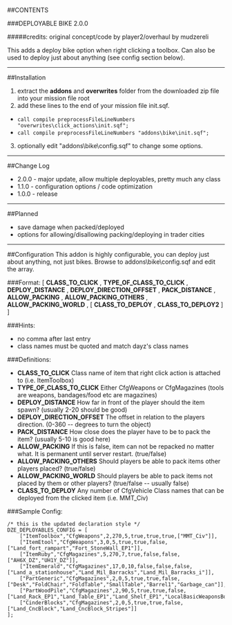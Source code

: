 ##CONTENTS

###DEPLOYABLE BIKE 2.0.0

#####credits: original concept/code by player2/overhaul by mudzereli

This adds a deploy bike option when right clicking a toolbox. Can also be used to deploy just about anything (see config section below).

-----

##Installation
 1. extract the **addons** and **overwrites** folder from the downloaded zip file into your mission file root
 2. add these lines to the end of your mission file init.sqf.
   * ```call compile preprocessFileLineNumbers "overwrites\click_actions\init.sqf";```
   * ```call compile preprocessFileLineNumbers "addons\bike\init.sqf";```
 3. optionally edit "addons\bike\config.sqf" to change some options.

-----

##Change Log
* 2.0.0 - major update, allow multiple deployables, pretty much any class
* 1.1.0 - configuration options / code optimization
* 1.0.0 - release

-----

##Planned
* save damage when packed/deployed
* options for allowing/disallowing packing/deploying in trader cities

-----

##Configuration
This addon is highly configurable, you can deploy just about anything, not just bikes. Browse to addons\bike\config.sqf and edit the array.


###Format:
[ **CLASS_TO_CLICK** , **TYPE_OF_CLASS_TO_CLICK** , **DEPLOY_DISTANCE** , **DEPLOY_DIRECTION_OFFSET** , **PACK_DISTANCE** , **ALLOW_PACKING** , **ALLOW_PACKING_OTHERS** , **ALLOW_PACKING_WORLD** , [ **CLASS_TO_DEPLOY** , **CLASS_TO_DEPLOY2** ] ]

###Hints:
- no comma after last entry
- class names must be quoted and match dayz's class names

###Definitions:
- **CLASS_TO_CLICK**             Class name of item that right click action is attached to (i.e. ItemToolbox)
- **TYPE_OF_CLASS_TO_CLICK**     Either CfgWeapons or CfgMagazines (tools are weapons, bandages/food etc are magazines)
- **DEPLOY_DISTANCE**            How far in front of the player should the item spawn? (usually 2-20 should be good)
- **DEPLOY_DIRECTION_OFFSET**    The offset in relation to the players direction. (0-360 -- degrees to turn the object)
- **PACK_DISTANCE**              How close does the player have to be to pack the item? (usually 5-10 is good here)
- **ALLOW_PACKING**              If this is false, item can not be repacked no matter what. It is permanent until server restart. (true/false)
- **ALLOW_PACKING_OTHERS**       Should players be able to pack items other players placed? (true/false)
- **ALLOW_PACKING_WORLD**        Should players be able to pack items not placed by them or other players? (true/false -- usually false)
- **CLASS_TO_DEPLOY**            Any number of CfgVehicle Class names that can be deployed from the clicked item (i.e. MMT_Civ)

###Sample Config:
```
/* this is the updated declaration style */
DZE_DEPLOYABLES_CONFIG = [
    ["ItemToolbox","CfgWeapons",2,270,5,true,true,true,["MMT_Civ"]],
    ["ItemEtool","CfgWeapons",3,0,5,true,true,false,["Land_fort_rampart","Fort_StoneWall_EP1"]],
    ["ItemRuby","CfgMagazines",5,270,7,true,false,false,["AH6X_DZ","UH1Y_DZ"]],
    ["ItemEmerald","CfgMagazines",17,0,10,false,false,false,["Land_a_stationhouse","Land_Mil_Barracks","Land_Mil_Barracks_i"]],
    ["PartGeneric","CfgMagazines",2,0,5,true,true,false,["Desk","FoldChair","FoldTable","SmallTable","Barrel1","Garbage_can"]],
    ["PartWoodPile","CfgMagazines",2,90,5,true,true,false,["Land_Rack_EP1","Land_Table_EP1","Land_Shelf_EP1","LocalBasicWeaponsBox","WoodChair","Park_bench2","Park_bench1"]],
    ["CinderBlocks","CfgMagazines",2,0,5,true,true,false,["Land_CncBlock","Land_CncBlock_Stripes"]]
];
```

